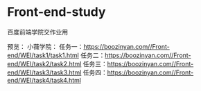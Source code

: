 # Front-end-study
百度前端学院交作业用


预览：
小薇学院：
    任务一：https://boozinyan.com//Front-end/WEI/task1/task1.html
    任务二：https://boozinyan.com//Front-end/WEI/task2/task2.html
    任务三：https://boozinyan.com//Front-end/WEI/task3/task3.html
    任务四：https://boozinyan.com//Front-end/WEI/task4/task4.html